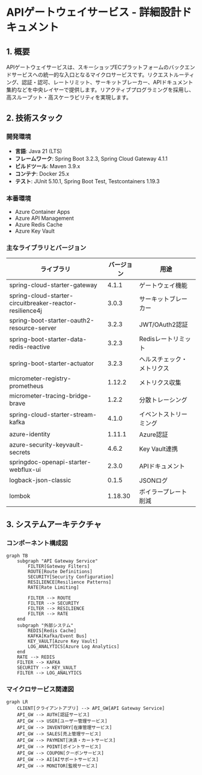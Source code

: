 # APIゲートウェイサービス - 詳細設計ドキュメント

## 1. 概要

APIゲートウェイサービスは、スキーショップECプラットフォームのバックエンドサービスへの統一的な入口となるマイクロサービスです。リクエストルーティング、認証・認可、レートリミット、サーキットブレーカー、APIドキュメント集約などを中央レイヤーで提供します。リアクティブプログラミングを採用し、高スループット・高スケーラビリティを実現します。

## 2. 技術スタック

### 開発環境
- **言語**: Java 21 (LTS)
- **フレームワーク**: Spring Boot 3.2.3, Spring Cloud Gateway 4.1.1
- **ビルドツール**: Maven 3.9.x
- **コンテナ**: Docker 25.x
- **テスト**: JUnit 5.10.1, Spring Boot Test, Testcontainers 1.19.3

### 本番環境
- Azure Container Apps
- Azure API Management
- Azure Redis Cache
- Azure Key Vault

### 主なライブラリとバージョン
| ライブラリ | バージョン | 用途 |
|------------|------------|------|
| spring-cloud-starter-gateway | 4.1.1 | ゲートウェイ機能 |
| spring-cloud-starter-circuitbreaker-reactor-resilience4j | 3.0.3 | サーキットブレーカー |
| spring-boot-starter-oauth2-resource-server | 3.2.3 | JWT/OAuth2認証 |
| spring-boot-starter-data-redis-reactive | 3.2.3 | Redisレートリミット |
| spring-boot-starter-actuator | 3.2.3 | ヘルスチェック・メトリクス |
| micrometer-registry-prometheus | 1.12.2 | メトリクス収集 |
| micrometer-tracing-bridge-brave | 1.2.2 | 分散トレーシング |
| spring-cloud-starter-stream-kafka | 4.1.0 | イベントストリーミング |
| azure-identity | 1.11.1 | Azure認証 |
| azure-security-keyvault-secrets | 4.6.2 | Key Vault連携 |
| springdoc-openapi-starter-webflux-ui | 2.3.0 | APIドキュメント |
| logback-json-classic | 0.1.5 | JSONログ |
| lombok | 1.18.30 | ボイラープレート削減 |

## 3. システムアーキテクチャ

### コンポーネント構成図

```mermaid
graph TB
    subgraph "API Gateway Service"
        FILTER[Gateway Filters]
        ROUTE[Route Definitions]
        SECURITY[Security Configuration]
        RESILIENCE[Resilience Patterns]
        RATE[Rate Limiting]
        
        FILTER --> ROUTE
        FILTER --> SECURITY
        FILTER --> RESILIENCE
        FILTER --> RATE
    end
    subgraph "外部システム"
        REDIS[Redis Cache]
        KAFKA[Kafka/Event Bus]
        KEY_VAULT[Azure Key Vault]
        LOG_ANALYTICS[Azure Log Analytics]
    end
    RATE --> REDIS
    FILTER --> KAFKA
    SECURITY --> KEY_VAULT
    FILTER --> LOG_ANALYTICS
```

### マイクロサービス関連図

```mermaid
graph LR
    CLIENT[クライアントアプリ] --> API_GW[API Gateway Service]
    API_GW --> AUTH[認証サービス]
    API_GW --> USER[ユーザー管理サービス]
    API_GW --> INVENTORY[在庫管理サービス]
    API_GW --> SALES[売上管理サービス]
    API_GW --> PAYMENT[決済・カートサービス]
    API_GW --> POINT[ポイントサービス]
    API_GW --> COUPON[クーポンサービス]
    API_GW --> AI[AIサポートサービス]
    API_GW --> MONITOR[監視サービス]
```
